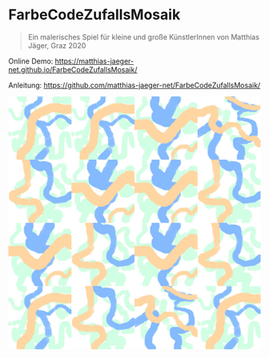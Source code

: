 # FarbeCodeZufallsMosaik

> Ein malerisches Spiel für kleine und große  KünstlerInnen von Matthias Jäger, Graz 2020

Online Demo:
https://matthias-jaeger-net.github.io/FarbeCodeZufallsMosaik/

Anleitung:
https://github.com/matthias-jaeger-net/FarbeCodeZufallsMosaik/

![FarbeCodeZufallsMosaik](img/FarbeCodeZufallsMosaik(85).jpg)
